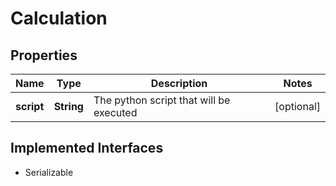 

# Calculation


## Properties

Name | Type | Description | Notes
------------ | ------------- | ------------- | -------------
**script** | **String** | The python script that will be executed |  [optional]


## Implemented Interfaces

* Serializable


